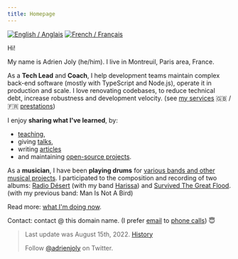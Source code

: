 ```yaml
---
title: Homepage
---
```


<div class="language-flags">
  <a href="/" class="active"><img alt="English / Anglais" id="lang-en" src="/img/lang-en.png"></a>
  <a href="/fr"><img alt="French / Français" id="lang-fr" src="/img/lang-fr.png"></a>
</div>

Hi!

My name is Adrien Joly (he/him). I live in Montreuil, Paris area, France.

As a **Tech Lead** and **Coach**, I help development teams maintain complex back-end software (mostly with TypeScript and Node.js), operate it in production and scale. I love renovating codebases, to reduce technical debt, increase robustness and development velocity. (see [my services](/pro) 🇬🇧 / 🇫🇷 [prestations](/pro/fr))

I enjoy **sharing what I've learned**, by:

- [teaching](/teaching),
- giving [talks](/talks),
- writing [articles](/posts)
- and maintaining [open-source projects](/prod).

As a **musician**, I have been **playing drums** for [various bands and other musical projects](/music). I participated to the composition and recording of two albums: [Radio Désert](https://harissa.bandcamp.com/album/radio-d-sert) (with my band [Harissa](https://www.facebook.com/harissaquartet/)) and [Survived The Great Flood](https://www.discogs.com/fr/Man-Is-Not-A-Bird-Survived-The-Great-Flood/master/870529). (with my previous band: Man Is Not A Bird)

Read more: [what I'm doing now](/now).

Contact: contact @ this domain name. (I prefer [email](https://medium.com/@adrienjoly/why-email-does-not-stink-9267c948f3f9#.g63r0gqsu) to [phone calls](https://byrslf.co/why-i-don-t-answer-most-phone-calls-4a71e1418854)) 😇

> Last update was August 15th, 2022. [History](https://github.com/adrienjoly/adrienjoly.github.com/commits/master)
>
> Follow [@adrienjoly](https://twitter.com/adrienjoly) on Twitter.

<!-- the content of this page was inspired by https://vickylai.com/ -->
